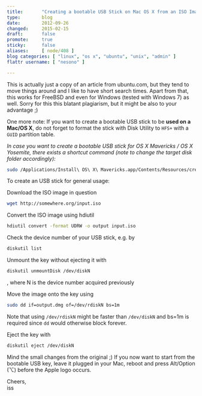 ```yaml
---
title:       "Creating a bootable USB Stick on Mac OS X from an ISO Image"
type:        blog
date:        2012-09-26
changed:     2015-02-15
draft:       false
promote:     true
sticky:      false
aliases:     [ node/408 ]
blog categories: [ "linux", "os x", "ubuntu", "unix", "admin" ]
flattr username: [ "nesono" ]

---
```


This is actually just a copy of an article from ubuntu.com, but they tend to move things around and I like to have short search times. Apart from that, this works for FreeBSD and even for Windows (tested with Windows 7) as well. Sorry for this this blatant plagiarism, but it might be also to your advantage ;)

One more note: If you want to create a bootable USB stick to be **used on a Mac/OS X**, do not forget to format the stick with Disk Utility to `HFS+` with a `GUID` partition table.

_In case you want to create a bootable USB stick for OS X Mavericks / OS X Yosemite, there exists a shortcut command (note to change the target disk folder accordingly):_

```bash
sudo /Applications/Install\ OS\ X\ Mavericks.app/Contents/Resources/createinstallmedia --volume /Volumes/Untitled --applicationpath /Applications/Install\ OS\ X\ Mavericks.app --nointeraction
```

To create an USB stick for general usage:

Download the ISO image in question
```bash
wget http://somewhere.org/input.iso
```

Convert the ISO image using hdiutil
```bash
hdiutil convert -format UDRW -o output input.iso
```

Check the device number of your USB stick, e.g. by
```bash
diskutil list
```

Unmount the key without ejecting it with
```bash
diskutil unmountDisk /dev/diskN
```
  , where N is the device number acquired previously

Move the image onto the key using
```bash
sudo dd if=output.dmg of=/dev/rdiskN bs=1m
```  
Note that using `/dev/rdiskN` might be faster than `/dev/diskN` and bs=1m is required since `dd` would otherwise block forever.

Eject the key with
```bash
diskutil eject /dev/diskN
```

Mind the small changes from the original ;)
If you now want to start from the bootable USB key, leave it plugged in your Mac, reboot and press Alt/Option (⌥) before the Apple logo occurs.

Cheers,  
iss

